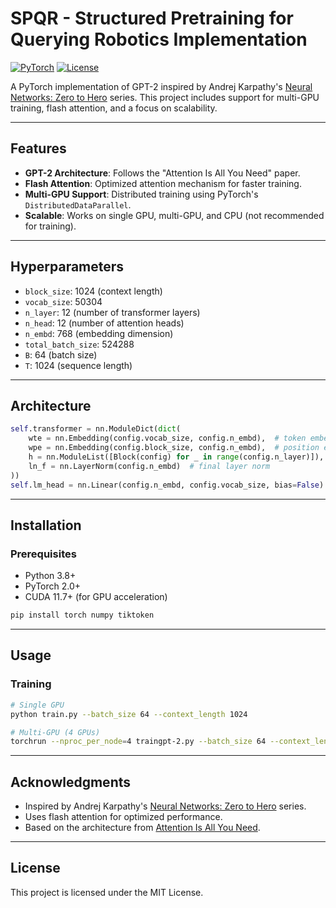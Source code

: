 
# SPQR - Structured Pretraining for Querying Robotics Implementation

[![PyTorch](https://img.shields.io/badge/PyTorch-%23EE4C2C.svg?style=flat&logo=PyTorch&logoColor=white)](https://pytorch.org/)
[![License](https://img.shields.io/badge/License-MIT-blue.svg)](LICENSE)

A PyTorch implementation of GPT-2 inspired by Andrej Karpathy's [Neural Networks: Zero to Hero](https://karpathy.ai/zero-to-hero.html) series. This project includes support for multi-GPU training, flash attention, and a focus on scalability.

---

## Features
- **GPT-2 Architecture**: Follows the "Attention Is All You Need" paper.
- **Flash Attention**: Optimized attention mechanism for faster training.
- **Multi-GPU Support**: Distributed training using PyTorch's `DistributedDataParallel`.
- **Scalable**: Works on single GPU, multi-GPU, and CPU (not recommended for training).

---

## Hyperparameters
- `block_size`: 1024 (context length)
- `vocab_size`: 50304
- `n_layer`: 12 (number of transformer layers)
- `n_head`: 12 (number of attention heads)
- `n_embd`: 768 (embedding dimension)
- `total_batch_size`: 524288
- `B`: 64 (batch size)
- `T`: 1024 (sequence length)

---

## Architecture
```python
self.transformer = nn.ModuleDict(dict(
    wte = nn.Embedding(config.vocab_size, config.n_embd),  # token embeddings
    wpe = nn.Embedding(config.block_size, config.n_embd),  # position embeddings
    h = nn.ModuleList([Block(config) for _ in range(config.n_layer)]),  # transformer blocks
    ln_f = nn.LayerNorm(config.n_embd)  # final layer norm
))
self.lm_head = nn.Linear(config.n_embd, config.vocab_size, bias=False)  # language model head
```

---

## Installation

### Prerequisites
- Python 3.8+
- PyTorch 2.0+
- CUDA 11.7+ (for GPU acceleration)

```bash
pip install torch numpy tiktoken
```

---

## Usage

### Training
```bash
# Single GPU
python train.py --batch_size 64 --context_length 1024

# Multi-GPU (4 GPUs)
torchrun --nproc_per_node=4 traingpt-2.py --batch_size 64 --context_length 1024 --ddp
```


---

## Acknowledgments
- Inspired by Andrej Karpathy's [Neural Networks: Zero to Hero](https://karpathy.ai/zero-to-hero.html) series.
- Uses flash attention for optimized performance.
- Based on the architecture from [Attention Is All You Need](https://arxiv.org/abs/1706.03762).

---

## License
This project is licensed under the MIT License.

